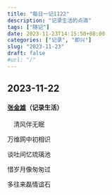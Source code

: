 ```yaml
---
title: "每日一记1122"
description: "记录生活的点滴"
tags: ["随记"]
date: 2023-11-23T14:15:50+08:00
categories: ["记录", "即兴"]
slug: "2023-11-23"
draft: false
#url: "/"
---
```


## 2023-11-22
#### [张金雄](/author/zhangjinxiong)（记录生活）

&emsp;清风伴无眠

万维网中初相识

谈吐间忆琉璃池

惜岁月像匆匆过

多往来磊情谊石